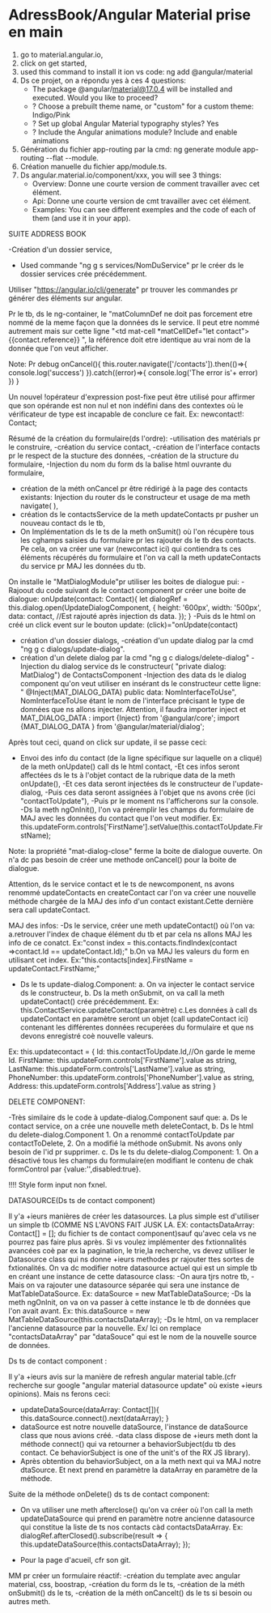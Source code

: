 # AdressBook/Angular Material prise en main
1. go to material.angular.io,
2. click on get started,
3. used this command to install it ion vs code: ng add @angular/material
4. Ds ce projet, on a répondu yes à ces 4 questions:
    - The package @angular/material@17.0.4 will be installed and executed. Would you like to proceed? 
    - ? Choose a prebuilt theme name, or "custom" for a custom theme: Indigo/Pink        
    - ? Set up global Angular Material typography styles? Yes
    - ? Include the Angular animations module? Include and enable animations
5. Génération du fichier app-routing par la cmd: ng generate module app-routing --flat --module.
6. Création manuelle du fichier app/module.ts.
7. Ds angular.material.io/component/xxx, you will see 3 things:
    - Overview: Donne une courte version de comment travailler avec cet élément.
    - Api: Donne une courte version de cmt travailler avec cet élément.
    - Examples: You can see different exemples and the code of each of them (and use it in your app).
     

SUITE ADDRESS BOOK

-Création d'un dossier service,
- Used commande "ng g s services/NomDuService" pr le créer ds le dossier services crée précédemment.

Utiliser "https://angular.io/cli/generate" pr trouver les commandes pr générer des éléments sur angular.

Pr le tb, ds le ng-container, le "matColumnDef ne doit pas  forcement etre nommé de la meme façon que la données ds le service. Il peut etre nommé autrement mais sur cette ligne
"<td mat-cell *matCellDef="let contact"> {{contact.reference}} </td>", la référence doit etre identique au vrai nom de la donnée que l'on veut afficher.

Note: Pr debug
  onCancel(){
    this.router.navigate(['/contacts']).then(()=>{
      console.log('success')
    }).catch((error)=>{
      console.log('The error is'+ error)
    })
  }


Un nouvel !opérateur d'expression post-fixe peut être utilisé pour affirmer que son opérande est non nul et non indéfini dans des contextes où le vérificateur de type est incapable de conclure ce fait. Ex: newcontact!: Contact;

Résumé de la création du formulaire(ds l'ordre):
-utilisation des matérials pr le construire,
-création du service contact,
-création de l'interface contacts pr le respect de la stucture des données,
-création de la structure du formulaire,
-Injection du nom du form ds la balise html ouvrante du formulaire,
- création de la méth onCancel pr être rédirigé à la page des contacts existants: Injection du router ds le constructeur et usage de ma meth navigate( ),
- création ds le contactsService de la meth updateContacts pr pusher un nouveau contact ds le tb,
- On Implémentation ds le ts de la meth onSumit() où l'on récupère tous les cghamps saisies du formulaire pr les rajouter ds le tb des contacts. Pe cela, on va créer une var (newcontact ici) qui contiendra ts ces éléments récupérés du formulaire et l'on va call la meth updateContacts du service pr MAJ les données du tb.


On installe le "MatDialogModule"pr utiliser les boites de dialogue pui:
-Rajoout du code suivant ds le contact component pr créer une boite de dialogue:
 onUpdate(contact: Contact){
    let dialogRef = this.dialog.open(UpdateDialogComponent, {
      height: '600px',
      width: '500px',
      data: contact, //Est rajouté après injection ds data.
    });
  }
-Puis ds le html on créé un click event sur le bouton update: (click)="onUpdate(contact)
- création d'un dossier dialogs,
-création d'un update dialog par la cmd "ng g c dialogs/update-dialog".
- création d'un delete dialog par la cmd "ng g c dialogs/delete-dialog"
-Injection du dialog service ds le constructeur( "private dialog: MatDialog") de ContactsComponent
-Injection des data ds le dialog component qu'on veut utiliser en insérant ds le constructeur cette ligne: " @Inject(MAT_DIALOG_DATA) public data: NomInterfaceToUse", NomInterfaceToUse étant le nom de l'interface précisant le type de données que ns allons injecter. Attention, il faudra importer inject et MAT_DIALOG_DATA : 
import {Inject} from '@angular/core';
import {MAT_DIALOG_DATA } from '@angular/material/dialog';

Après tout ceci, quand on click sur update, il se passe ceci:
- Envoi des info du contact (de la ligne spécifique sur laquelle on a cliqué) de la meth onUpdate() call ds le html contact,
-Et ces infos seront affectées ds le ts à l'objet contact de la rubrique data de la meth onUpdate(),
-Et ces data seront injectées ds le constructeur de l'update-dialog,
-Puis ces data seront assignées à l'objet que ns avons crée (ici "contactToUpdate"),
-Puis pr le moment ns l'afficherons sur la console.
-Ds la meth ngOnInit(), l'on va préremplir les champs du formulaire de MAJ avec les données du contact que l'on veut modifier. Ex:     this.updateForm.controls['FirstName'].setValue(this.contactToUpdate.FirstName);

Note: la propriété "mat-dialog-close" ferme la boite de dialogue ouverte. On n'a dc pas besoin de créer une methode onCancel() pour la boite de dialogue.

Attention, ds le service contact et le ts de newcomponent, ns avons renommé updateContacts en createContact car l'on va créer une nouvelle méthode chargée de la MAJ des info d'un contact existant.Cette dernière sera call updateContact.

MAJ des infos:
-Ds le service, créer une meth updateContact() où l'on va:             a.retrouver l'index de chaque élément du tb et par cela ns allons MAJ les info de ce conatct. Ex:"const index =  this.contacts.findIndex(contact =>contact.Id == updateContact.Id);"
b.On va MAJ les valeurs du form en utilisant cet index. Ex:"this.contacts[index].FirstName = updateContact.FirstName;"
- Ds le ts update-dialog.Component:
   a. On va injecter le contact service ds le constructeur,
   b. Ds la meth onSubmit, on va call la meth updateContact() crée précédemment.
Ex: this.ContactService.updateContact(paramètre)
   c.Les données à call ds updateContact en paramètre seront un objet (call updateContact ici) contenant les différentes données recuperées du formulaire et que ns devons enregistré coè nouvelle valeurs.

Ex: this.updatecontact = {
      Id: this.contactToUpdate.Id,//On garde le meme Id.
      FirstName: this.updateForm.controls['FirstName'].value as string,
      LastName: this.updateForm.controls['LastName'].value as string,
      PhoneNumber: this.updateForm.controls['PhoneNumber'].value as string,
      Address: this.updateForm.controls['Address'].value as string
    }


DELETE COMPONENT:

-Très similaire ds le code à update-dialog.Component sauf que:
   a. Ds le contact service, on a crée une nouvelle meth deleteContact,
   b. Ds le html du delete-dialog.Component
       1. On a renommé contactToUpdate par contactToDelete,
       2. On a modifié la méthode onSubmit. Ns avons only besoin de l'id pr supprimer.
    c. Ds le ts du delete-dialog.Component:
       1. On a désactivé tous les champs du formulaire(en modifiant le contenu de chak formControl par {value:'',disabled:true}.

!!!! Style form input non fxnel.

DATASOURCE(Ds ts de contact component)

Il y'a +ieurs manières de créer les datasources. 
La plus simple est d'utiliser un simple tb (COMME NS L'AVONS FAIT JUSK LA. EX: contactsDataArray: Contact[] = []; du fichier ts de contact component)sauf qu'avec cela vs ne pourrez pas faire plus après. 
Si vs voulez implémenter des fxtionnalités avancées coè par ex la pagination, le trie,la recherche, vs devez utiliser le Datasource class qui ns donne +ieurs methodes pr rajouter ttes sortes de fxtionalités.
On va dc modifier notre datasource actuel qui est un simple tb en créant une instance de cette datasource class:
-On aura tjrs notre tb,
-Mais on va rajouter une datasource séparée qui sera une instance de MatTableDataSource. 
Ex: dataSource = new MatTableDataSource<Contact>;
-Ds la meth ngOnInit, on va on va passer à cette instance le tb de données que l'on avait avant.
Ex: this.dataSource = new MatTableDataSource<Contact>(this.contactsDataArray);
-Ds le html, on va remplacer l'ancienne datasource par la nouvelle.
Ex/ Ici on remplace "contactsDataArray" par "dataSouce" qui est le nom de la nouvelle source de données.


Ds ts de contact component : 

Il y'a +ieurs avis sur la manière de refresh angular material table.(cfr recherche sur google "angular material datasource update" où existe +ieurs opinions).
Mais ns ferons ceci:
- updateDataSource(dataArray: Contact[]){
    this.dataSource.connect().next(dataArray);
  }
- dataSource est notre nouvelle dataSource, l'instance de dataSource class que nous avions créé.
-data class dispose de +ieurs meth dont la méthode connect() qui va retourner a behaviorSubject(du tb des contact. Ce behaviorSubject is one of the unit's of the RX JS library).
- Après obtention  du behaviorSubject, on a la meth next qui va MAJ notre dtaSource. Et next prend en paramètre la dataArray en paramètre de la méthode.


Suite de la méthode onDelete() ds ts de contact component:
- On va utiliser une meth afterclose() qu'on va créer où l'on call la meth updateDataSource qui prend en paramètre notre ancienne datasource qui constitue la liste de ts nos contacts càd contactsDataArray.
Ex: dialogRef.afterClosed().subscribe(result => {
      this.updateDataSource(this.contactsDataArray);
    });

- Pour la page d'acueil, cfr son git.


MM pr créer un formulaire réactif:
-création du template avec angular material, css, boostrap,
-création du form ds le ts,
-création de la méth onSubmit() ds le ts,
-création de la méth onCancelt() ds le ts si besoin ou autres meth.




